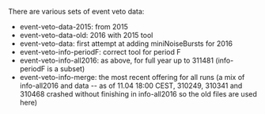
There are various sets of event veto data:
* event-veto-data-2015: from 2015
* event-veto-data-old: 2016 with 2015 tool
* event-veto-data: first attempt at adding miniNoiseBursts for 2016
* event-veto-info-periodF: correct tool for period F
* event-veto-info-all2016: as above, for full year up to 311481 (info-periodF is a subset)
* event-veto-info-merge: the most recent offering for all runs (a mix of info-all2016 and data -- as of 11.04 18:00 CEST, 310249, 310341 and 310468 crashed without finishing in info-all2016 so the old files are used here)
